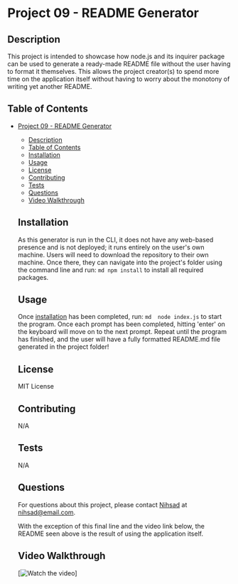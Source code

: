 # Project 09 - README Generator

  ## Description
  This project is intended to showcase how node.js and its inquirer package can be used to generate a ready-made README file without the user having to format it themselves. This allows the project creator(s) to spend more time on the application itself without having to worry about the monotony of writing yet another README.

  ## Table of Contents
- [Project 09 - README Generator](#project-09---readme-generator)
  - [Description](#description)
  - [Table of Contents](#table-of-contents)
  - [Installation](#installation)
  - [Usage](#usage)
  - [License](#license)
  - [Contributing](#contributing)
  - [Tests](#tests)
  - [Questions](#questions)
  - [Video Walkthrough](#video-walkthrough)

  ## Installation
    As this generator is run in the CLI, it does not have any web-based presence and is not deployed; it runs entirely on the user's own machine. Users will need to download the repository to their own machine. Once there, they can navigate into the project's folder using the command line and run: ```md npm install``` to install all required packages.

  ## Usage
  Once [installation](#installation) has been completed, run: ```md  node index.js``` to start the program. Once each prompt has been completed, hitting 'enter' on the keyboard will move on to the next prompt. Repeat until the program has finished, and the user will have a fully formatted README.md file generated in the project folder!

  ## License
  MIT License

  ## Contributing
  N/A

  ## Tests
  N/A

  ## Questions
  For questions about this project, please contact [Nihsad](https://github.com/Nihsad) at [nihsad@email.com](mailto:nihsad@email.com).

  With the exception of this final line and the video link below, the README seen above is the result of using the application itself.

  ## Video Walkthrough
  [![Watch the video](https://drive.google.com/file/d/1F0bk0iVt8Izeu4emI5AcRSJT7X3VBhbK/view?usp=drive_link)]
